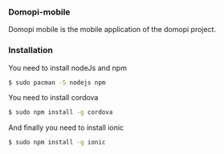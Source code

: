 ### Domopi-mobile

Domopi mobile is the mobile application of the domopi project.


### Installation

You need to install nodeJs and npm

```sh
$ sudo pacman -S nodejs npm
```

You need to install cordova

```sh
$ sudo npm install -g cordova
```

And finally you need to install ionic

```sh
$ sudo npm install -g ionic
```



